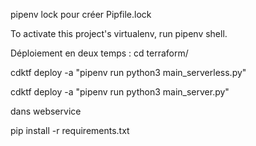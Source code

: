 pipenv lock 
pour créer Pipfile.lock

To activate this project's virtualenv, run pipenv shell.


Déploiement en deux temps :
cd terraform/

cdktf deploy -a "pipenv run python3 main_serverless.py"

cdktf deploy -a "pipenv run python3 main_server.py"

dans webservice

pip install -r requirements.txt
